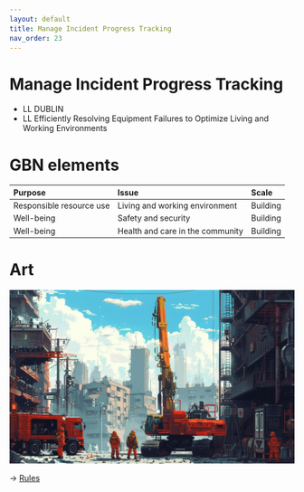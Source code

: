 ```yaml
---
layout: default
title: Manage Incident Progress Tracking
nav_order: 23
---
```


# Manage Incident Progress Tracking

* LL DUBLIN
* LL Efficiently Resolving Equipment Failures to Optimize Living and Working Environments


# GBN elements

| Purpose                  | Issue                            | Scale    |
|:-------------------------|:---------------------------------|:---------|
| Responsible resource use | Living and working environment   | Building |
| Well-being               | Safety and security              | Building |
| Well-being               | Health and care in the community | Building |

# Art

![](art/DUB-C-UC3.png)




-> [Rules](rules.md)
